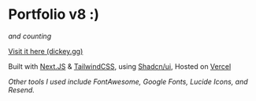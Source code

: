 # Portfolio v8 :)

_and counting_

[Visit it here (dickey.gg)](https://dickey.gg)

Built with [Next.JS](https://nextjs.org/) & [TailwindCSS](https://tailwindcss.com/), using
[Shadcn/ui](https://ui.shadcn.com/), Hosted on [Vercel](https://vercel.com)

_Other tools I used include FontAwesome, Google Fonts, Lucide Icons, and Resend._
